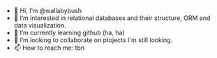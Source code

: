 - 👋 Hi, I’m @wallabybush
- 👀 I’m interested in relational databases and their structure, ORM and data visualization.
- 🌱 I’m currently learning github (ha, ha)
- 💞️ I’m looking to collaborate on ptojects I'm still looking.
- 📫 How to reach me: tbn

<!---
wallabybush/wallabybush is a ✨ special ✨ repository because its `README.md` (this file) appears on your GitHub profile.
You can click the Preview link to take a look at your changes.
--->
